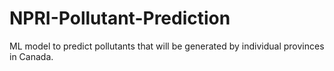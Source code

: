 # NPRI-Pollutant-Prediction
ML model to predict pollutants that will be generated by individual provinces in Canada.
